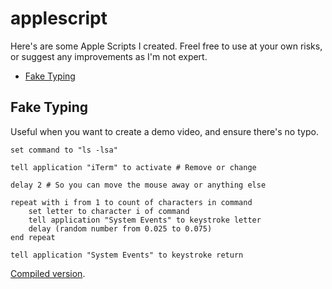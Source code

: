# applescript

Here's are some Apple Scripts I created. Freel free to use at your own risks, or suggest any improvements as I'm not expert.

- [Fake Typing](#fake-typing)

## Fake Typing

Useful when you want to create a demo video, and ensure there's no typo.

```applescript
set command to "ls -lsa"

tell application "iTerm" to activate # Remove or change

delay 2 # So you can move the mouse away or anything else

repeat with i from 1 to count of characters in command
	set letter to character i of command
	tell application "System Events" to keystroke letter
	delay (random number from 0.025 to 0.075)
end repeat

tell application "System Events" to keystroke return
```

[Compiled version](scripts/fake-typing.scpt).
